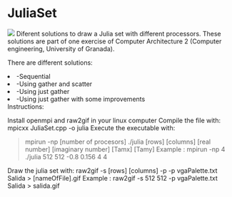 JuliaSet
========
<img src="http://i.imgur.com/RAOgAer.png" />
Diferent solutions to draw a Julia set with different processors.
These solutions are part of one exercise of Computer Architecture 2 (Computer engineering, University of Granada).

There are different solutions:
<div>
<li>-Sequential</li>
<li>-Using gather and scatter</li>
<li>-Using just gather</li>
<li>-Using just gather with some improvements</li>
</div>
Instructions:

Install openmpi and raw2gif in your linux computer
Compile the file with: mpicxx JuliaSet.cpp -o julia
Execute the executable with:
>mpirun -np [number of procesors] ./julia [rows] [columns] [real number] [imaginary number] [Tamx] [Tamy]
Example : mpirun -np 4 ./julia 512 512 -0.8 0.156 4 4

Draw the julia set with:
raw2gif -s [rows] [columns] -p -p vgaPalette.txt Salida > [nameOfFile].gif
Example : raw2gif -s 512 512 -p vgaPalette.txt Salida > salida.gif

